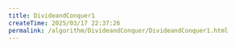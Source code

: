 ```yaml
---
title: DivideandConquer1
createTime: 2025/03/17 22:37:26
permalink: /algorithm/DivideandConquer/DivideandConquer1.html
---
```

